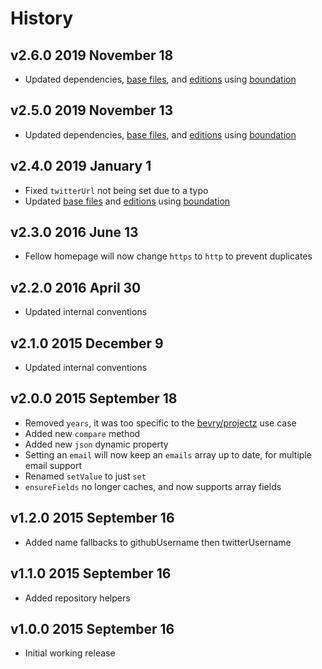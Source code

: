 # History

## v2.6.0 2019 November 18

-   Updated dependencies, [base files](https://github.com/bevry/base), and [editions](https://editions.bevry.me) using [boundation](https://github.com/bevry/boundation)

## v2.5.0 2019 November 13

-   Updated dependencies, [base files](https://github.com/bevry/base), and [editions](https://editions.bevry.me) using [boundation](https://github.com/bevry/boundation)

## v2.4.0 2019 January 1

-   Fixed `twitterUrl` not being set due to a typo
-   Updated [base files](https://github.com/bevry/base) and [editions](https://editions.bevry.me) using [boundation](https://github.com/bevry/boundation)

## v2.3.0 2016 June 13

-   Fellow homepage will now change `https` to `http` to prevent duplicates

## v2.2.0 2016 April 30

-   Updated internal conventions

## v2.1.0 2015 December 9

-   Updated internal conventions

## v2.0.0 2015 September 18

-   Removed `years`, it was too specific to the [bevry/projectz](https://github.com/bevry/projectz) use case
-   Added new `compare` method
-   Added new `json` dynamic property
-   Setting an `email` will now keep an `emails` array up to date, for multiple email support
-   Renamed `setValue` to just `set`
-   `ensureFields` no longer caches, and now supports array fields

## v1.2.0 2015 September 16

-   Added name fallbacks to githubUsername then twitterUsername

## v1.1.0 2015 September 16

-   Added repository helpers

## v1.0.0 2015 September 16

-   Initial working release
